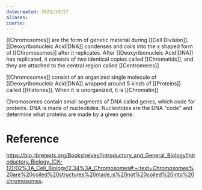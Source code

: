 ```yaml
---
datecreated: 2023/10/17
aliases: 
course:
---
```

[[Chromosomes]] are the form of genetic material during [[Cell Division]]. [[Deoxyribonucleic Acid|DNA]] condenses and coils into the x shaped form of [[Chromosomes]] after it replicates. After [[Deoxyribonucleic Acid|DNA]] has replicated, it consists of two identical copies called [[Chromatids]], and they are attached to the central region called [[Centromeres]]

[[Chromosomes]] consist of an organized single molecule of [[Deoxyribonucleic Acid|DNA]] wrapped around 5 kinds of [[Proteins]] called [[Histones]]. When it is unorganized, it is [[Chromatin]]

Chromosomes contain small segments of DNA called genes, which code for proteins. DNA is made of nucleotides. Nucleotides are the DNA "code" and determine what proteins are made by a given gene.

# Reference

https://bio.libretexts.org/Bookshelves/Introductory_and_General_Biology/Introductory_Biology_(CK-12)/02%3A_Cell_Biology/2.34%3A_Chromosomes#:~:text=Chromosomes%20are%20coiled%20structures%20made,is%20not%20coiled%20into%20chromosomes.